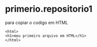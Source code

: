 # primerio.repositorio1

para copiar o codigo em HTML
```
<html>
<h1>meu primeiro arquivo em HTML</h1>
</html>
```
